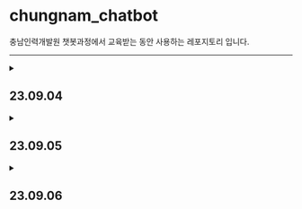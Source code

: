 # chungnam_chatbot

충남인력개발원 챗봇과정에서 교육받는 동안 사용하는 레포지토리 입니다.

***
<details>
<summary><h2>23.09.04</h2></summary>

***
* torch1.py ~ torch6.py
***
* python class
    * 생성자 (constructor)
        * class의 이름과 같은 이름으로 된 함수 class를 생성할때 실행되는 함수
    * 상속 (inheritance)
        * 부모 클래스의 내용을 자식 클래스가 물려받는 것
    * 오버라이딩 (overriding)
        * 부모 클래스의 메소드를 자식 클래스에서 재정의 하는 것
    * 스페셜 메소드 (special method)
        * 파이썬의 객체들이 동일하게 가지는 인터페이스
* 데이터
    * 스칼라 (scala)
        * 하나의 숫자를 의미
    * 벡터 (vector)
        * 벡터는 숫자(스칼라)의 배열
    * 행렬 (Matrix)
        * 2차원의 배열
    * 텐서 (tensor)
        * 3차원 또는 그 이상의 배열
* torch
* pandas
* torchvision

***
</details>

<details>
<summary><h2>23.09.05</h2></summary>

***
* torch7.py ~ torch9.py
***
* pytorch code
    * 데이터셋 분포
    * 데이터셋 변환
    * 데이터셋 분리
    * 모델 클래스 객체 생성
    * CPU/GPU 사용 지정
    * 모델 학습
    * 모델 예측
    * 모델 정확도 확인
* 지도 학습
    * 분류와 회귀의 차이
        * 분류
            * 데이터 유형 : 이산형 데이터
            * 결과 : 훈련 데이터의 레이블 중 하나를 예측
            * 예시 : 학습 데이터를 A / B / C 그룹 중 하나로 매핑 ***ex) 스팸 메일 필터링***
        * 회귀
            * 데이터 유형 : 연속형 데이터
            * 결과 : 연속된 값을 예측
            * 예시 : 결괏값이 어떤 값이든 나올 수 있음 ***ex) 주가 분석 예측***
    * 분류 학습 모델
        * **`K - 최근접 이웃 (K-Nearest Neighbor)`**
            * 왜 사용할까?
                * 주어진 데이터에 대한 분류
            * 언제 사용하면 좋을까?
                * K - 최근접 이웃은 직관적이며 사용하기 쉽기 때문에 초보자가 사용하기 좋습니다.
                * 훈련 데이터를 충분히 확보할 수 있는 환경에서 사용하면 좋습니다.
* matplotlib
* sklearn
* seaborn

***
</details>

<details>
<summary><h2>23.09.06</h2></summary>

***
* torch9,py ~ torch
***
* 지도 학습
    * 분류 학습 모델
        * **`서포트 벡터 머신 (Support Vector Machine, SVM)`**
            * 왜 사용할까?
                * 주어진 데이터에 대한 분류
            * 언제 사용하면 좋을까?
                * 서포트 벡터 머신은 커널만 적절히 선택한다면정확도가 상당히 좋기 때문에 정확도를 요구하는 분류 문제를 다룰 때 사용하면 좋습니다.
                * 텍스트를 분류할 때도 많이 사용됩니다.
            * 분류 지원
                * 서포트 벡터 머신은 **선형 분류**와 **비선형 분류**를 지원
                * 선형으로 분류될 수 없는 데이터들에 의해서 발생
            * `서포트 벡터 머신`
                * 분류되지 않은 새로운 데이터가 나타나면 결정 결계를 기분으로 경계의 어느 쪽에 속하는지 분류하는 모델
            * `서포트 벡터`
                * 결정 경계와 가까이 있는 데이터들을 의미
            * `결정 경계`
                * 데이터를 분류하기 위한 기준선
                * 결정 경계는 데이터가 분류된 클래스에서 최대한 멀리 떨어져 있을 때 성능이 가장 좋다.
            * `마진`
                * 결정 경계와 서포트 벡터 사이의 거리를 의미
                * `하드 마진`
                    * 이상치를 허용하지 않음
                * `소프트 마진`
                    * 어느 정도의 이상치들이 마진 안에 포함되는 것을 허용
            * `커널 트릭`
                * 비선형 문제를 해결하는 가장 기본적인 방법은 저차원 데이터를 고차원으로 보내는 것인데, 이것은 많은 수학적 계산이 필요하기에 성능에 문제를 줄 수 있어, 그 문제를 해결하고자 도입한 것이 **커널 트릭**이다.
                * **선형모델을 휘한 커널**
                    * `선형 커널`
                        * 선형으로 분류 가능한 데이터에 적용
                        * 선형 커널은 기본 커널 트릭이며, 커널 트릭을 사용하지 않겠다는 의미와 일맥상통함
                        $$K(a, b) = a^T b$$
                        $$
                        \begin{aligned}
                        &(a, b : \text{입력 벡터})
                        \end{aligned}
                        $$
                * **비선형을 위한 커널**
                    * `다항식 커널`
                        * 실제로는 특성을 추가하지 않지만, 다항식 특성을 많이 추가한 것과 같은 결과를 얻을 수 있는 방법
                        * 실제로는 특성을 추가하지 않지만, 엄청난 수의 특성 조합이 생기는 것과 같은 효과를 얻기 때문에 고차원으로 데이터 매핑이 가능
                        $$K(a, b) = (\gamma a^T \cdot b)^d$$
                        $$
                        \left\{
                        \begin{aligned}
                        &a, b : \text{입력 벡터} \\
                        &\gamma : \text{감마} \\
                        &d : \text{차원, 이때 } \gamma, d \text{는 하이퍼파라미터}
                        \end{aligned}
                        \right\}
                        $$


                    * `가우시안 RBF 커널`
                        * 입력 벡터를 차원이 무한한 고차원으로 매핑하는 것으로, 모든 차수에 모든 다항식을 고려
                        * 다항식 커널은 차수에 한계가 있지만 가우시안 RBF는 차수에 제한 없이 무한한 확장이 가능
                        $$K(a, b) = \exp\left(-\gamma \cdot \|a - b\|^2\right)$$
                        $$
                        \begin{aligned}
                        &(\text{이때 } \gamma \text{는 하이퍼파라미터)}
                        \end{aligned}
                        $$
        * **`결정 트리`**
            * 왜 사용할까?
                * 주어진 데이터에 대한 분류
            * 언제 사용하면 좋을까?
                * 결정 트리는 이상치가 많은 값으로 구성된 데이터셋을 다룰 대 사용하면 좋습니다.
                * 결정 과정이 시각적으로 표현되기 때문에 머신 러닝이 어떤 방식으로 의사 결정을 하는지 알고 싶을 때 유용합니다.
            * `결정 트리`
                * 데이터를 분휴하거나 결괏값을 예측하는 분석 방법
                * 트리 구조로 되어있기에 결정 트리라고 한다.
                * 결정트리는 데이터를 1차로 분류한 후 각 영역의 순도는 증가하고, 불순도와 불확실성은 감소하는 방향으로 학습을 진행한다.
            * `정보 획득`
                * 순도가 증가하고 불확실성이 감소하는 것
            * 순도 계산 방법
                * `엔트로피`
                    * 확률 변수의 불확실성을 수치로 나타낸 것
                    * 엔트로피가 높을수록 불확실성이 높다는 의미
                    $$\text{Entropy}(A) = -\sum_{k=1}^{m} P_k \cdot \log_2(P_k)$$
                    $$
                    \begin{aligned}
                    &P_k = A : \text{영역에 속하는 데이터 가운데 }k\text{ 범주에 속하는 데이터 비율}
                    \end{aligned}
                    $$
                * `지니 계수`
                    * 불순도를 측정하는 지표로, 데이터의 통계적 분산 정도를 정량화해서 표현한 값
                    * 지니 계수는 원소 n개 중에서 임의로 두개를 추출했을 때, 추출된 두 개가 서로 다른 그룹에 속해 있을 확률을 의미
                    $$Gini(S) = 1 - \sum_{i=1}^{c} p_i^2$$
                    $$
                    \begin{aligned}
                    &S : \text{이미 발생한 사건의 모음} \\
                    &c : \text{사건 개수}
                    \end{aligned}
                    $$
* pandas
    * DataFrame
</details>